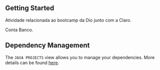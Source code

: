 ## Getting Started

Atividade relacionada ao bootcamp da Dio junto com a Claro.

Conta Banco.


## Dependency Management

The `JAVA PROJECTS` view allows you to manage your dependencies. More details can be found [here](https://github.com/microsoft/vscode-java-dependency#manage-dependencies).
